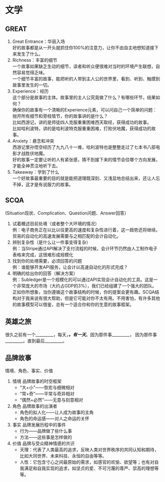 # 文学

## GREAT

1. Great Entrance：华丽入场  
好的故事都是从一开头就抓住你100%的注意力，让你不由自主地想知道接下来发生了什么。
1. Richness：丰富的细节  
一个故事如果缺乏生动的细节，读者和听众便很难对当时的环境产生联想，自然容易觉得乏味。  
一个细节丰富的故事，能把听的人带到主人公的世界里，看到、听到、触摸到故事里发生的一切。
1. Experience：经历  
这个部分是故事的主体。故事里的主人公究竟做了什么？有哪些环节，结果如何？  
确保你的故事有一个清晰的Experience元素，可以问自己一个简单的问题：  
抛开所有细节和旁枝情节，你的故事讲的是什么？  
比如西游记，讲的是师徒四人克服重重困难西天取经，获得成功的故事。  
比如哈利波特，讲的是哈利波特克服重重困难，打败伏地魔，获得成功的故事。
1. Anxiety：悬念和冲突  
西游记里孙悟空经历了九九八十一难，哈利波特也是整整走过了七本书八部电影才战胜伏地魔。  
好的故事一定要让听的人有紧张感，猜不到接下来的情节会往哪个方向发展，才能全神贯注地听下去。
1. Takeaway：学到了什么  
一个好故事最重要的目的就是能把道理既深刻、又浅显地总结出来，还让人忘不掉，这才是有说服力的故事。

## SCQA

(Situation现状、Complication、Question问题、Answer回答）

1. 试着概述目前处境（或者整个大环境的情况）  
例：电子商务正在以比以往更高的速度和复杂性进行着，这一趋势还将继续。贸易的自动化的高速发展需要与之相匹配的会计自动化。
1. 辨别复杂性（是什么让一件事变得复杂）  
例：当Stripe通过API解决了支付流程的时候，会计环节仍然由人工制作电子表格来完成，这很难形成规模化
1. 找到你的处境需要，必须回答的问题  
例：谁能够开发API服务，让会计以高速自动化的形式完成？
1. 明确的给出你的回答（解决方案）‍  
例：Subledger是一个规模化的可以通过API实现会计自动化的工具。这是一个非常庞大的市场（大约占GDP的3%），我们已经组建了一个强大的团队。  
正如你所想象，当你遵循这个故事结构的时候，你的提案会更有趣。SCQA结构对于我来说有很大帮助，但是它可能对你不太有用。不用害怕，有许多其他的故事模型可以借鉴，总有一个适合你和你的生意的故事框架。

## 英雄之旅

很久之前有一个_________，每天，_________。有一天_________。因为那件事_________， 因为那件事_________。直到最后_________。

## 品牌故事

情境、角色、事实、价值

1. 情境 品牌故事的时空框架
    * “大+小”——恢宏与细微相对
    * “常+奇”——平常与奇异相对
    * “偶然+必然”——无意与刻意相对
1. 角色 品牌故事的出演者
    * 角色的拟人化——让人成为故事的主角
    * 角色的命运感——对人之命运的关怀
1. 事实 品牌发展历程中的事件
    * 行为——品牌做了些什么事
    * 方法——这些事是怎样做的
1. 价值 品牌与受众精神情感的共识
    * 天理：代表了人类最高的追求，反映人类对世界秩序的共同认知和期待，比如大同世界、未来科技、永恒的自由等等。
    * 人性：它包含寸心之间最原始的需求，如感官的欢愉、欲望等；也有对自我满足和自我实现的追求，如坚贞的爱、不可污蔑的尊严、崇高的理想等等。

